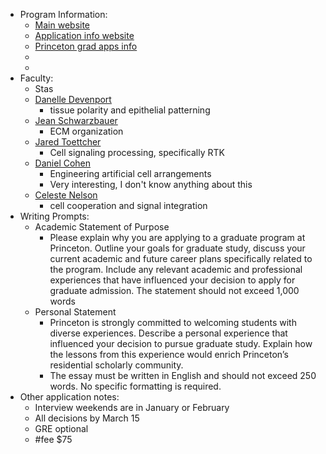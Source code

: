 - Program Information:
	- [Main website](https://molbio.princeton.edu/graduate)
	- [Application info website](https://gradschool.princeton.edu/academics/degrees-requirements/fields-study/molecular-biology)
	- [Princeton grad apps info](https://gradschool.princeton.edu/admission-onboarding/prepare)
	-
	-
- Faculty:
	- Stas
	- [Danelle Devenport](https://molbio.princeton.edu/people/danelle-devenport)
		- tissue polarity and epithelial patterning
	- [Jean Schwarzbauer](https://molbio.princeton.edu/people/jean-e-schwarzbauer)
		- ECM organization
	- [Jared Toettcher](https://molbio.princeton.edu/people/jared-e-toettcher)
		- Cell signaling processing, specifically RTK
	- [Daniel Cohen](https://mae.princeton.edu/people/faculty/cohen)
		- Engineering artificial cell arrangements
		- Very interesting, I don't know anything about this
	- [Celeste Nelson](https://cbe.princeton.edu/people/celeste-nelson)
		- cell cooperation and signal integration
- Writing Prompts:
	- Academic Statement of Purpose
		- Please explain why you are applying to a graduate program at Princeton. Outline your goals for graduate study, discuss your current academic and future career plans specifically related to the program. Include any relevant academic and professional experiences that have influenced your decision to apply for graduate admission. The statement should not exceed 1,000 words
	- Personal Statement
		- Princeton is strongly committed to welcoming students with diverse experiences. Describe a personal experience that influenced your decision to pursue graduate study. Explain how the lessons from this experience would enrich Princeton’s residential scholarly community.
		- The essay must be written in English and should not exceed 250 words. No specific formatting is required.
- Other application notes:
	- Interview weekends are in January or February
	- All decisions by March 15
	- GRE optional
	- #fee $75